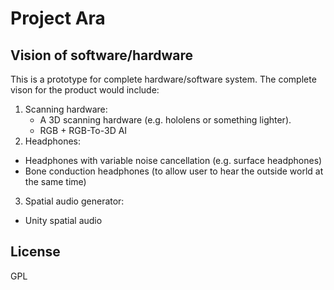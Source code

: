 # Project Ara

## Vision of software/hardware
This is a prototype for complete hardware/software system. The complete vison for the product would include:
1. Scanning hardware:
    - A 3D scanning hardware (e.g. hololens or something lighter).
    - RGB + RGB-To-3D AI
2. Headphones:
  - Headphones with variable noise cancellation (e.g. surface headphones)
  - Bone conduction headphones (to allow user to hear the outside world at the same time)
3. Spatial audio generator:
  - Unity spatial audio
  
## License
GPL 
